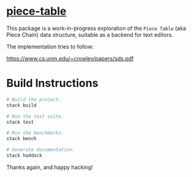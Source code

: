 # [piece-table][]

This package is a work-in-progress exploration of the `Piece Table`
(aka Piece Chain) data structure, suitable as a backend for text
editors.

The implementation tries to follow:

https://www.cs.unm.edu/~crowley/papers/sds.pdf

# Build Instructions

``` sh
# Build the project.
stack build

# Run the test suite.
stack test

# Run the benchmarks.
stack bench

# Generate documentation.
stack haddock
```

Thanks again, and happy hacking!

[piece-table]: https://github.com/githubuser/piece-table

